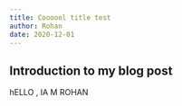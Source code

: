 ```yaml
---
title: Coooool title test
author: Rohan
date: 2020-12-01
---
```


## Introduction to my blog post

hELLO , IA M ROHAN
